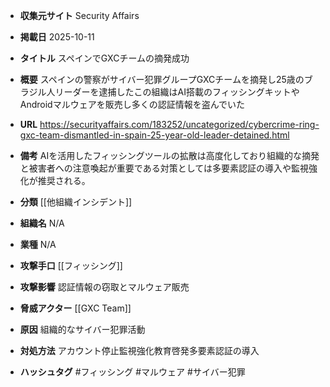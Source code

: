 - **収集元サイト**
Security Affairs

- **掲載日**
2025-10-11

- **タイトル**
スペインでGXCチームの摘発成功

- **概要**
スペインの警察がサイバー犯罪グループGXCチームを摘発し25歳のブラジル人リーダーを逮捕したこの組織はAI搭載のフィッシングキットやAndroidマルウェアを販売し多くの認証情報を盗んでいた

- **URL**
https://securityaffairs.com/183252/uncategorized/cybercrime-ring-gxc-team-dismantled-in-spain-25-year-old-leader-detained.html

- **備考**
AIを活用したフィッシングツールの拡散は高度化しており組織的な摘発と被害者への注意喚起が重要である対策としては多要素認証の導入や監視強化が推奨される。

- **分類**
[[他組織インシデント]]

- **組織名**
N/A

- **業種**
N/A

- **攻撃手口**
[[フィッシング]]

- **攻撃影響**
認証情報の窃取とマルウェア販売

- **脅威アクター**
[[GXC Team]]

- **原因**
組織的なサイバー犯罪活動

- **対処方法**
アカウント停止監視強化教育啓発多要素認証の導入

- **ハッシュタグ**
#フィッシング #マルウェア #サイバー犯罪

